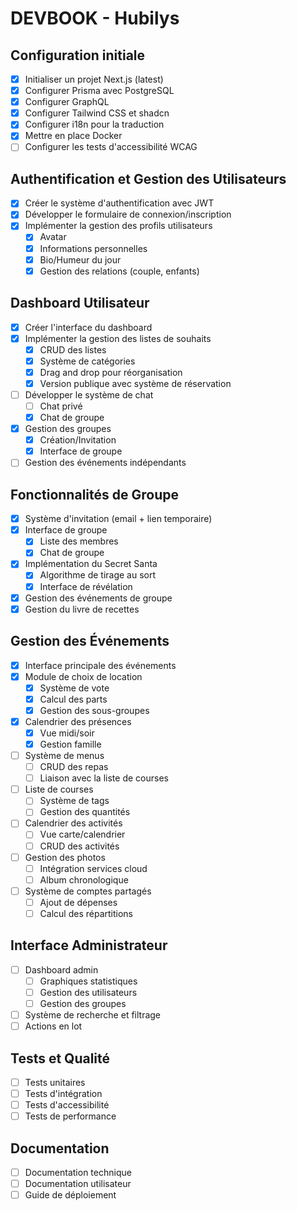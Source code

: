 # DEVBOOK - Hubilys

## Configuration initiale
- [x] Initialiser un projet Next.js (latest)
- [x] Configurer Prisma avec PostgreSQL
- [x] Configurer GraphQL
- [x] Configurer Tailwind CSS et shadcn
- [x] Configurer i18n pour la traduction
- [x] Mettre en place Docker
- [ ] Configurer les tests d'accessibilité WCAG

## Authentification et Gestion des Utilisateurs
- [x] Créer le système d'authentification avec JWT
- [x] Développer le formulaire de connexion/inscription
- [x] Implémenter la gestion des profils utilisateurs
  - [x] Avatar
  - [x] Informations personnelles
  - [x] Bio/Humeur du jour
  - [x] Gestion des relations (couple, enfants)

## Dashboard Utilisateur
- [x] Créer l'interface du dashboard
- [x] Implémenter la gestion des listes de souhaits
  - [x] CRUD des listes
  - [x] Système de catégories
  - [x] Drag and drop pour réorganisation
  - [x] Version publique avec système de réservation
- [ ] Développer le système de chat
  - [ ] Chat privé
  - [x] Chat de groupe
- [x] Gestion des groupes
  - [x] Création/Invitation
  - [x] Interface de groupe
- [ ] Gestion des événements indépendants

## Fonctionnalités de Groupe
- [x] Système d'invitation (email + lien temporaire)
- [x] Interface de groupe
  - [x] Liste des membres
  - [x] Chat de groupe
- [x] Implémentation du Secret Santa
  - [x] Algorithme de tirage au sort
  - [x] Interface de révélation
- [x] Gestion des événements de groupe
- [x] Gestion du livre de recettes

## Gestion des Événements
- [x] Interface principale des événements
- [x] Module de choix de location
  - [x] Système de vote
  - [x] Calcul des parts
  - [x] Gestion des sous-groupes
- [x] Calendrier des présences
  - [x] Vue midi/soir
  - [x] Gestion famille
- [ ] Système de menus
  - [ ] CRUD des repas
  - [ ] Liaison avec la liste de courses
- [ ] Liste de courses
  - [ ] Système de tags
  - [ ] Gestion des quantités
- [ ] Calendrier des activités
  - [ ] Vue carte/calendrier
  - [ ] CRUD des activités
- [ ] Gestion des photos
  - [ ] Intégration services cloud
  - [ ] Album chronologique
- [ ] Système de comptes partagés
  - [ ] Ajout de dépenses
  - [ ] Calcul des répartitions

## Interface Administrateur
- [ ] Dashboard admin
  - [ ] Graphiques statistiques
  - [ ] Gestion des utilisateurs
  - [ ] Gestion des groupes
- [ ] Système de recherche et filtrage
- [ ] Actions en lot

## Tests et Qualité
- [ ] Tests unitaires
- [ ] Tests d'intégration
- [ ] Tests d'accessibilité
- [ ] Tests de performance

## Documentation
- [ ] Documentation technique
- [ ] Documentation utilisateur
- [ ] Guide de déploiement
